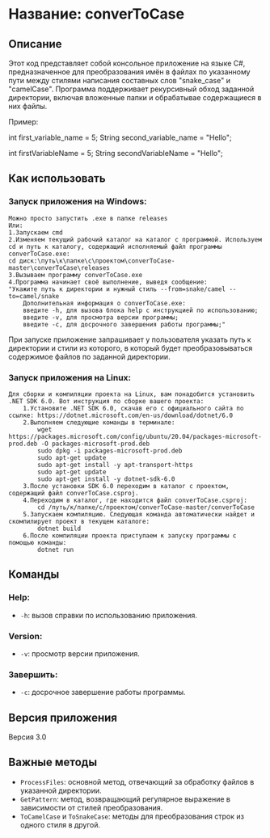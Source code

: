 # Название: converToCase

## Описание

Этот код представляет собой консольное приложение на языке C#, предназначенное для преобразования имён в файлах по указанному пути между стилями написания составных слов "snake_case" и "camelCase". Программа поддерживает рекурсивный обход заданной директории, включая вложенные папки и обрабатывае содержащиеся в них файлы.

Пример:
<!-- snake_case -->
int first_variable_name = 5;
String second_variable_name = "Hello";

<!-- camelCase -->
int firstVariableName = 5;
String secondVariableName = "Hello";


## Как использовать

### Запуск приложения на Windows:

    Можно просто запустить .exe в папке releases
    Или:
    1.Запускаем cmd
    2.Изменяем текущий рабочий каталог на каталог с программой. Используем cd и путь к каталогу, содержащий исполняемый файл программы converToCase.exe:
    cd диск:\путь\к\папке\с\проектом\converToCase-master\converToCase\releases
    3.Вызываем программу converToCase.exe
    4.Программа начинает своё выполнение, выведя сообщение:
    "Укажите путь к директории и нужный стиль --from=snake/camel --to=camel/snake
        Дополнительная информация о converToCase.exe:
        введите -h, для вызова блока help с инструкцией по использованию;
        введите -v, для просмотра версии программы;
        введите -c, для досрочного завершения работы программы;"

При запуске приложение запрашивает у пользователя указать путь к директории и стили из которого, в который будет преобразовываться содержимое файлов по заданной директории. 

### Запуск приложения на Linux:

    Для сборки и компиляции проекта на Linux, вам понадобится установить .NET SDK 6.0. Вот инструкция по сборке вашего проекта:
        1.Установите .NET SDK 6.0, скачав его с официального сайта по ссылке: https://dotnet.microsoft.com/en-us/download/dotnet/6.0
        2.Выполняем следующие команды в терминале:
            wget https://packages.microsoft.com/config/ubuntu/20.04/packages-microsoft-prod.deb -O packages-microsoft-prod.deb
            sudo dpkg -i packages-microsoft-prod.deb
            sudo apt-get update
            sudo apt-get install -y apt-transport-https
            sudo apt-get update
            sudo apt-get install -y dotnet-sdk-6.0
        3.После установки SDK 6.0 переходим в каталог с проектом, содержащий файл converToCase.csproj.
        4.Переходим в каталог, где находится файл converToCase.csproj:
            cd /путь/к/папке/c/проектом/converToCase-master/converToCase
        5.Запускаем компиляцию. Следующая команда автоматически найдет и скомпилирует проект в текущем каталоге:
            dotnet build
        6.После компиляции проекта приступаем к запуску программы с помощью команды:
            dotnet run
            
## Команды

### Help:
- `-h`: вызов справки по использованию приложения.
### Version:
- `-v`: просмотр версии приложения.
### Завершить:
- `-с`: досрочное завершение работы программы.

## Версия приложения

Версия 3.0

## Важные методы

- `ProcessFiles`: основной метод, отвечающий за обработку файлов в указанной директории.
- `GetPattern`: метод, возвращающий регулярное выражение в зависимости от стилей преобразования.
- `ToCamelCase` и `ToSnakeCase`: методы для преобразования строк из одного стиля в другой.
